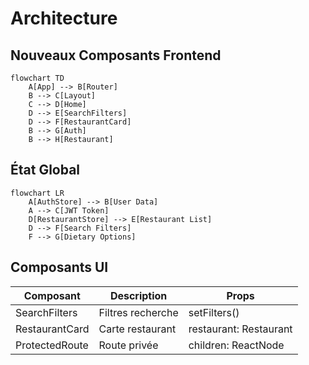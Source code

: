 # Architecture

## Nouveaux Composants Frontend
```mermaid
flowchart TD
    A[App] --> B[Router]
    B --> C[Layout]
    C --> D[Home]
    D --> E[SearchFilters]
    D --> F[RestaurantCard]
    B --> G[Auth]
    B --> H[Restaurant]
```

## État Global
```mermaid
flowchart LR
    A[AuthStore] --> B[User Data]
    A --> C[JWT Token]
    D[RestaurantStore] --> E[Restaurant List]
    D --> F[Search Filters]
    F --> G[Dietary Options]
```

## Composants UI
| Composant | Description | Props |
|-----------|-------------|-------|
| SearchFilters | Filtres recherche | setFilters() |
| RestaurantCard | Carte restaurant | restaurant: Restaurant |
| ProtectedRoute | Route privée | children: ReactNode |